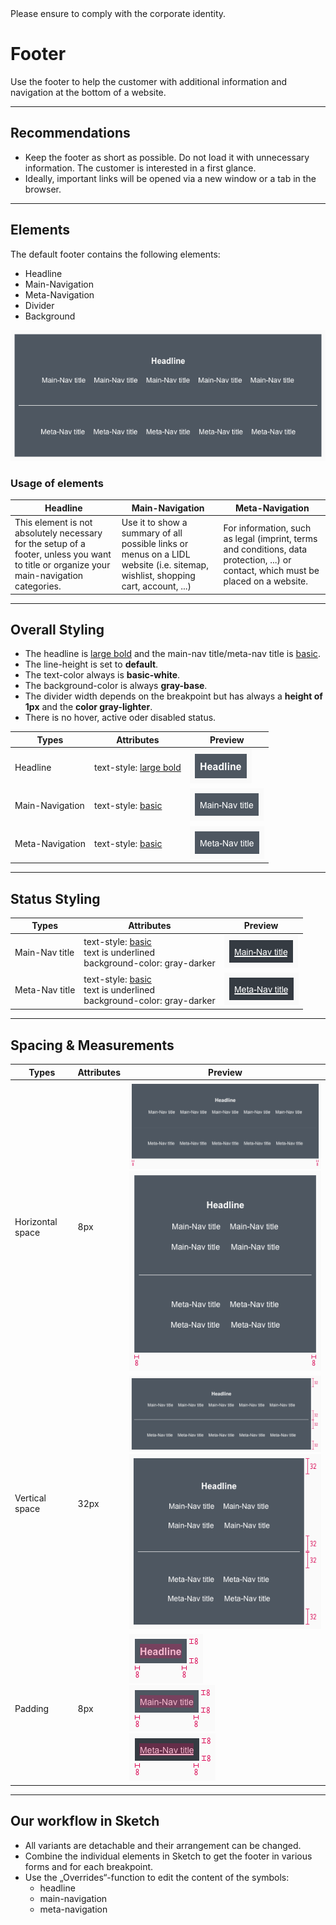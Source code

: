 <AlertInfo alertHeadline="Modifiable">
Please ensure to comply with the corporate identity.
</AlertInfo>

# Footer

Use the footer to help the customer with additional information and navigation at the bottom of a website.

---

## Recommendations

- Keep the footer as short as possible. Do not load it with unnecessary information. The customer is interested in a first glance.
- Ideally, important links will be opened via a new window or a tab in the browser.

---

## Elements

The default footer contains the following elements:

- Headline
- Main-Navigation
- Meta-Navigation
- Divider
- Background

![footer complete](assets/complete/SM@1x.png)

### Usage of elements

| Headline | Main-Navigation | Meta-Navigation |
|---|---|---|
|This element is not absolutely necessary for the setup of a footer, unless you want to title or organize your main-navigation categories.|Use it to show a summary of all possible links or menus on a LIDL website (i.e. sitemap, wishlist, shopping cart, account, ...)|For information, such as legal (imprint, terms and conditions, data protection, ...) or contact, which must be placed on a website.|

---

## Overall Styling

- The headline is [large bold](../../General/Typography/Typography.md#large-bold) and the main-nav title/meta-nav title is [basic](../../General/Typography/Typography.md#basic).
- The line-height is set to **default**.
- The text-color always is **basic-white**.
- The background-color is always **gray-base**.
- The divider width depends on the breakpoint but has always a **height of 1px** and the **color gray-lighter**.
- There is no hover, active oder disabled status.

| Types | Attributes | Preview |
|---|---|---|
| Headline| text-style: [large bold](../../General/Typography/Typography.md#large-bold) |![headline](assets/item/headline@1x.png)|
| Main-Navigation | text-style: [basic](../../General/Typography/Typography.md#basic) |![main-nav](assets/item/main-nav@1x.png)|
| Meta-Navigation | text-style: [basic](../../General/Typography/Typography.md#basic) |![meta-nav](assets/item/meta-nav@1x.png)|

---

## Status Styling

| Types | Attributes | Preview |
|---|---|---|
| Main-Nav title | text-style: [basic](../../General/Typography/Typography.md#basic)<br> text is underlined <br>background-color: gray-darker |![main-nav](assets/item/main-nav/hover-focus-active@1x.png)|
| Meta-Nav title | text-style: [basic](../../General/Typography/Typography.md#basic)<br> text is underlined <br>background-color: gray-darker |![main-nav](assets/item/meta-nav/hover-focus-active@1x.png)|

---

## Spacing & Measurements

| Types | Attributes | Preview |
|---|---|---|
| Horizontal space | 8px |![horizontal SM](assets/SM/measurements/horizontal@1x.png) <br> ![horizontal XS](assets/XS/measurements/horizontal@1x.png)|
| Vertical space | 32px| ![vertical SM](assets/SM/measurements/vertical@1x.png) <br> ![vertical XS](assets/XS/measurements/vertical@1x.png) |
| Padding | 8px| ![headline](assets/item/measurements/headline@1x.png) <br> ![main-nav](assets/item/measurements/main-nav@1x.png) <br> ![meta-nav](assets/item/measurements/meta-nav@1x.png)|

---

## Our workflow in Sketch

- All variants are detachable and their arrangement can be changed.
- Combine the individual elements in Sketch to get the footer in various forms and for each breakpoint.
- Use the „Overrides“-function to edit the content of the symbols:
  - headline
  - main-navigation
  - meta-navigation
